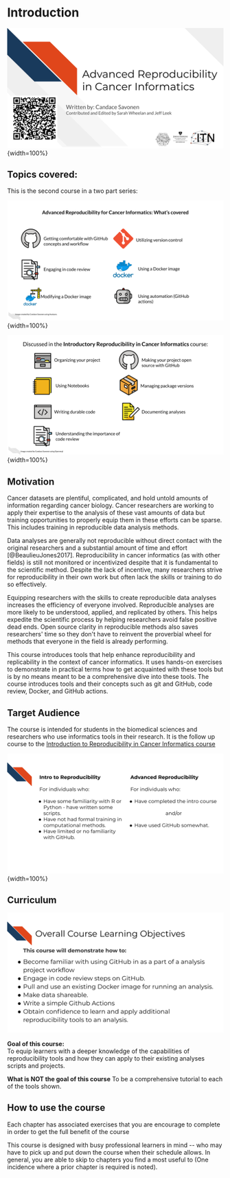 


# Introduction

![](resources/images/01-intro_files/figure-docx//1IJ_uFxJud7OdIAr6p8ZOzvYs-SGDqa7g4cUHtUld03I_gd422c5de97_0_0.png){width=100%}

## Topics covered:

This is the second course in a two part series:

![](resources/images/01-intro_files/figure-docx//1IJ_uFxJud7OdIAr6p8ZOzvYs-SGDqa7g4cUHtUld03I_gfd7c7a0ba8_0_21.png){width=100%}

![](resources/images/01-intro_files/figure-docx//1IJ_uFxJud7OdIAr6p8ZOzvYs-SGDqa7g4cUHtUld03I_gfd7c7a0ba8_0_0.png){width=100%}

## Motivation

Cancer datasets are plentiful, complicated, and hold untold amounts of information regarding cancer biology. Cancer researchers are working to apply their expertise to the analysis of these vast amounts of data but training opportunities to properly equip them in these efforts can be sparse. This includes training in reproducible data analysis methods.

Data analyses are generally not reproducible without direct contact with the original researchers and a substantial amount of time and effort [@BeaulieuJones2017]. Reproducibility in cancer informatics (as with other fields) is still not monitored or incentivized despite that it is fundamental to the scientific method. Despite the lack of incentive, many researchers strive for reproducibility in their own work but often lack the skills or training to do so effectively.

Equipping researchers with the skills to create reproducible data analyses increases the efficiency of everyone involved. Reproducible analyses are more likely to be understood, applied, and replicated by others. This helps expedite the scientific process by helping researchers avoid false positive dead ends. Open source clarity in reproducible methods also saves researchers' time so they don't have to reinvent the proverbial wheel for methods that everyone in the field is already performing.

This course introduces tools that help enhance reproducibility and replicability in the context of cancer informatics. It uses hands-on exercises to demonstrate in practical terms how to get acquainted with these tools but is by no means meant to be a comprehensive dive into these tools.  The course introduces tools and their concepts such as git and GitHub, code review, Docker, and GitHub actions.

## Target Audience  

The course is intended for students in the biomedical sciences and researchers who use informatics tools in their research. It is the follow up course to the [Introduction to Reproducibility in Cancer Informatics course](https://jhudatascience.org/Reproducibility_in_Cancer_Informatics/)


![](resources/images/01-intro_files/figure-docx//1IJ_uFxJud7OdIAr6p8ZOzvYs-SGDqa7g4cUHtUld03I_g10614eb2a50_0_132.png){width=100%}

## Curriculum  

![](resources/images/01-intro_files/figure-docx//1IJ_uFxJud7OdIAr6p8ZOzvYs-SGDqa7g4cUHtUld03I_gd422c5de97_0_10.png)

**Goal of this course:**  
To equip learners with a deeper knowledge of the capabilities of reproducibility tools and how they can apply to their existing analyses scripts and projects.

**What is NOT the goal of this course**
To be a comprehensive tutorial to each of the tools shown.

## How to use the course

Each chapter has associated exercises that you are encourage to complete in order to get the full benefit of the course

This course is designed with busy professional learners in mind -- who may have to pick up and put down the course when their schedule allows. In general, you are able to skip to chapters you find a most useful to (One incidence where a prior chapter is required is noted).
